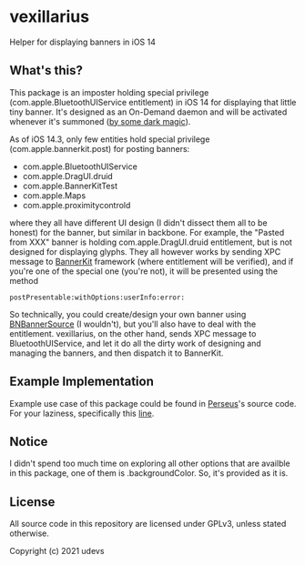 # vexillarius
 Helper for displaying banners in iOS 14

## What's this?
This package is an imposter holding special privilege (com.apple.BluetoothUIService entitlement) in iOS 14 for displaying that little tiny banner. It's designed as an On-Demand daemon and will be activated whenever it's summoned ([by some dark magic](https://github.com/udevsharold/perseus/blob/b2fae5375fd04694e3261f5da43458a4006b891e/Perseus.xm#L79)).

As of iOS 14.3, only few entities hold special privilege (com.apple.bannerkit.post) for posting banners:
- com.apple.BluetoothUIService
- com.apple.DragUI.druid
- com.apple.BannerKitTest
- com.apple.Maps
- com.apple.proximitycontrold

where they all have different UI design (I didn't dissect them all to be honest) for the banner, but similar in backbone. For example, the "Pasted from XXX" banner is holding com.apple.DragUI.druid entitlement, but is not designed for displaying glyphs.
They all however works by sending XPC message to 
[BannerKit](https://github.com/udevsharold/iOS-14.3-Headers/tree/acfaa34b5a3bdf288ae972ee72b47ebcbbd45f89/System/Library/PrivateFrameworks/BannerKit.framework) framework (where entitlement will be verified), and if you're one of the special one (you're not), it will be presented using the method

```
postPresentable:withOptions:userInfo:error:
```
So technically, you could create/design your own banner using 
[BNBannerSource](https://github.com/udevsharold/iOS-14.3-Headers/blob/acfaa34b5a3bdf288ae972ee72b47ebcbbd45f89/System/Library/PrivateFrameworks/BannerKit.framework/BNBannerSource.h) (I wouldn't), but you'll also have to deal with the entitlement. vexillarius, on the other hand, sends XPC message to BluetoothUIService, and let it do all the dirty work of designing and managing the banners, and then dispatch it to BannerKit.

## Example Implementation
Example use case of this package could be found in 
[Perseus](https://github.com/udevsharold/perseus)'s source code. For your laziness, specifically this 
[line](https://github.com/udevsharold/perseus/blob/b2fae5375fd04694e3261f5da43458a4006b891e/Perseus.xm#L79).

## Notice
I didn't spend too much time on exploring all other options that are availble in this package, one of them is .backgroundColor. So, it's provided as it is.

## License
All source code in this repository are licensed under GPLv3, unless stated otherwise.

Copyright (c) 2021 udevs